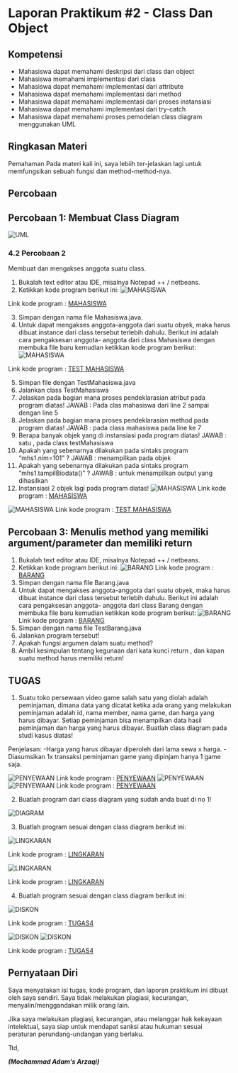 # Laporan Praktikum #2 - Class Dan Object

## Kompetensi

- Mahasiswa dapat memahami deskripsi dari class dan object
- Mahasiswa memahami implementasi dari class
- Mahasiswa dapat memahami implementasi dari attribute
- Mahasiswa dapat memahami implementasi dari method
- Mahasiswa dapat memahami implementasi dari proses instansiasi
- Mahasiswa dapat memahami implementasi dari try-catch
- Mahasiswa dapat memahami proses pemodelan class diagram menggunakan UML 

## Ringkasan Materi

Pemahaman Pada materi kali ini, saya lebiih ter-jelaskan lagi untuk memfungsikan sebuah fungsi dan method-method-nya.

## Percobaan

## Percobaan 1: Membuat Class Diagram 

![UML](img/UML.JPG)

### 4.2 Percobaan 2

Membuat dan mengakses anggota suatu class.

1. Bukalah text editor atau IDE, misalnya Notepad ++ / netbeans. 
2. Ketikkan kode program berikut ini: 
![MAHASISWA](img/2.2.JPG)

Link kode program : [MAHASISWA](../../src/2_Class_dan_Object/Mahasiswa.java)

3. Simpan dengan nama file Mahasiswa.java. 
4. Untuk dapat mengakses anggota-anggota dari suatu obyek, maka harus dibuat instance dari class tersebut terlebih dahulu. Berikut ini adalah cara pengaksesan anggota- anggota dari class Mahasiswa dengan membuka file baru kemudian ketikkan kode program berikut:
![MAHASISWA](img/2.2.JPG) 

Link kode program : [TEST MAHASISWA](../../src/2_Class_dan_Object/TestMahasiswa.java)

5. Simpan file dengan TestMahasiswa.java 
6. Jalankan class TestMahasiswa
7. Jelaskan pada bagian mana proses pendeklarasian atribut pada program diatas! 
    JAWAB : Pada clas mahasiswa dari  line 2 sampai dengan line 5
8. Jelaskan pada bagian mana proses pendeklarasian method pada program diatas! 
    JAWAB : pada class mahasiswa pada line ke 7
9. Berapa banyak objek yang di instansiasi pada program diatas! 
    JAWAB : satu ,  pada class  testMahasiswa
10. Apakah yang sebenarnya dilakukan pada sintaks program “mhs1.nim=101” ? 
    JAWAB : menampilkan pada objek
11. Apakah yang sebenarnya dilakukan pada sintaks program “mhs1.tampilBiodata()” ? 
    JAWAB : untuk  menampilkan output yang  dihasilkan
12. Instansiasi 2 objek lagi pada program diatas!
![MAHASISWA](img/2.12.JPG)
Link kode program : [MAHASISWA](../../src/2_Class_dan_Object/Mahasiswa.java)

![MAHASISWA](img/2.12.1.JPG)
Link kode program : [TEST MAHASISWA](../../src/2_Class_dan_Object/TestMahasiswa.java)


## Percobaan 3: Menulis method yang memiliki argument/parameter dan memiliki return 

1. Bukalah text editor atau IDE, misalnya Notepad ++ / netbeans.
2. Ketikkan kode program berikut ini: 
![BARANG](img/3.2.JPG)
Link kode program : [BARANG](../../src/2_Class_dan_Object/Barang.java)
3. Simpan dengan nama file Barang.java
4. Untuk dapat mengakses anggota-anggota dari suatu obyek, maka harus dibuat instance dari class tersebut terlebih dahulu. Berikut ini adalah cara pengaksesan anggota- anggota dari class Barang dengan membuka file baru kemudian ketikkan kode program berikut: 
![BARANG](img/3.4.JPG)
Link kode program : [BARANG](../../src/2_Class_dan_Object/TestBarang.java)
5. Simpan dengan nama file TestBarang.java
6. Jalankan program tersebut!
7. Apakah fungsi argumen dalam suatu method?
8. Ambil kesimpulan tentang kegunaan dari kata kunci return , dan kapan suatu method harus memiliki return!

## TUGAS

1. Suatu toko persewaan video game salah satu yang diolah adalah peminjaman, dimana data yang dicatat ketika ada orang yang melakukan peminjaman adalah id, nama member, nama game, dan harga yang harus dibayar. Setiap peminjaman bisa menampilkan data hasil peminjaman dan harga yang harus dibayar. Buatlah class diagram pada studi kasus diatas! 

Penjelasan: 
-Harga yang harus dibayar diperoleh dari lama sewa x harga. 
-Diasumsikan 1x transaksi peminjaman game yang dipinjam hanya 1 game saja.

![PENYEWAAN](img/tugasSewa1.JPG)
Link kode program : [PENYEWAAN](../../src/2_Class_dan_Object/Penyewaan.java)
![PENYEWAAN](img/tugasSewa2.JPG)
![PENYEWAAN](img/tugasSewaOut.JPG)
Link kode program : [PENYEWAAN](../../src/2_Class_dan_Object/PenyewaanTest.java)

2. Buatlah program dari class diagram yang sudah anda buat di no 1! 

![DIAGRAM](img/tugas2.JPG)


3. Buatlah program sesuai dengan class diagram berikut ini: 

![LINGKARAN](img/tugasLingkaran1.JPG)

Link kode program : [LINGKARAN](../../src/2_Class_dan_Object/Lingkaran.java)

![LINGKARAN](img/tugasLingkaran2.JPG)

Link kode program : [LINGKARAN](../../src/2_Class_dan_Object/LingkaranTest.java)

4. Buatlah program sesuai dengan class diagram berikut ini: 

![DISKON](img/tugas4.1.JPG)

Link kode program : [TUGAS4](../../src/2_Class_dan_Object/Barang1.java)

![DISKON](img/tugas4.2.JPG)
![DISKON](img/tugas4Out.JPG)

Link kode program : [TUGAS4](../../src/2_Class_dan_Object/BarangTest.java)

## Pernyataan Diri

Saya menyatakan isi tugas, kode program, dan laporan praktikum ini dibuat oleh saya sendiri. Saya tidak melakukan plagiasi, kecurangan, menyalin/menggandakan milik orang lain.

Jika saya melakukan plagiasi, kecurangan, atau melanggar hak kekayaan intelektual, saya siap untuk mendapat sanksi atau hukuman sesuai peraturan perundang-undangan yang berlaku.

Ttd,

***(Mochammad Adam's Arzaqi)***
